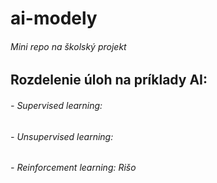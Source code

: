 # ai-modely
###### Mini repo na školský projekt

## Rozdelenie úloh na príklady AI:
###### - Supervised learning: 
###### - Unsupervised learning:
###### - Reinforcement learning: Rišo
